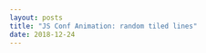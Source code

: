 ```yaml
---
layout: posts
title: "JS Conf Animation: random tiled lines"
date: 2018-12-24
---
```


<style>
    .cantorCanvas {
        width: 400px;
        height: 300px;
        background: #000;
    }
</style>

<div>
    <canvas id="myCanvas" class="cantorCanvas"></canvas>
    <script>
    const c = document.getElementById('myCanvas');
const maxWidth = window.innerWidth;
const maxHeight = window.innerHeight;
const ctx = c.getContext('2d');


// Generated Lines definitions
const step = 40;
let lines = [];

// set up program constants
c.width = maxWidth;
c.height = maxHeight;
ctx.strokeStyle = '#FFF';
ctx.lineCap = 'square';
ctx.lineWidth = 2;


// slow down by magnitude of frames, pauseGap = 1, render every 2 frames
const pauseGap = 0;
let pause = 0;

let fadeState = 1;
let fadeJump = 1 / 200;

// using 3 sine curves offset at every thirds
function setStrokeColor() {
  if (fadeState >= 1 || fadeState <= 0) {
    fadeJump *= -1;
  }
  const num = 256 * fadeState;
  const hex = (`00${Math.floor(num).toString(16)}`).slice(-2);
  ctx.strokeStyle = `#${hex}${hex}${hex}`;
  fadeState += fadeJump;
}

function drawLine(line) {
  ctx.moveTo(line.x1, line.y1);
  ctx.lineTo(line.x2, line.y2);
}

function draw() {
  if (pause > pauseGap) {
    setStrokeColor();
    // reset
    for (let i = 0; i < lines.length; i += 1) {
      drawLine(lines[i]);
    }
    pause = 0;
  }
  pause += 1;
}

function addLine(x, y, width, height) {
  const leftToRight = Math.random() >= 0.5;

  if (leftToRight) {
    lines.push({
      x1: x, y1: y, x2: x + width, y2: y + height,
    });
  } else {
    lines.push({
      x1: x + width, y1: y, x2: x, y2: y + height,
    });
  }
}

function generateLines() {
  for (let x = 0; x < maxWidth; x += step) {
    for (let y = 0; y < maxHeight; y += step) {
      addLine(x, y, step, step);
    }
  }
}

// game loop
let lastRender = 0;
function loop(timestamp) {
  const progress = timestamp - lastRender;
  // cap at 60fps (theoretically)
  if (progress > 16) {
    ctx.clearRect(0, 0, maxWidth, maxHeight);
    ctx.stroke();
    ctx.beginPath();
    const timesToRender = Math.floor(progress / 16);
    for (let index = 0; index < timesToRender; index += 1) {
      draw();
    }
    ctx.stroke();
  }

  lastRender = timestamp;
  if (fadeState <= 0) {
    lines = [];
    generateLines();
  }
  window.requestAnimationFrame(loop);
}
generateLines();
window.requestAnimationFrame(loop);

    </script>
</div>
